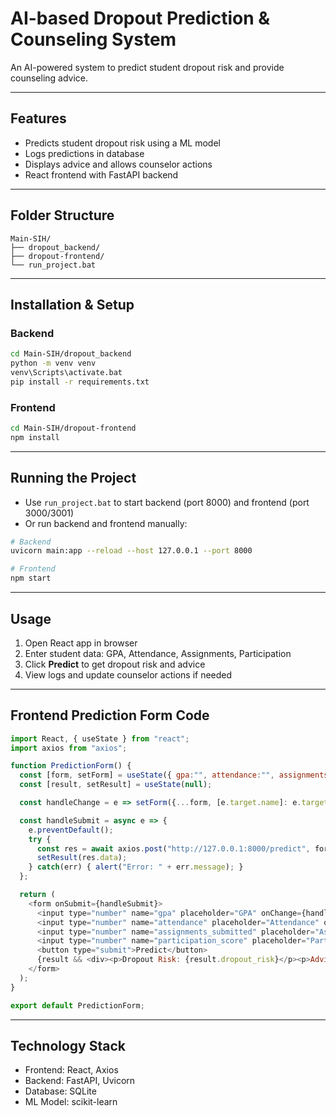 # AI-based Dropout Prediction & Counseling System

An AI-powered system to predict student dropout risk and provide counseling advice.

---

## Features

* Predicts student dropout risk using a ML model
* Logs predictions in database
* Displays advice and allows counselor actions
* React frontend with FastAPI backend

---

## Folder Structure

```
Main-SIH/
├── dropout_backend/
├── dropout-frontend/
└── run_project.bat
```

---

## Installation & Setup

### Backend

```bash
cd Main-SIH/dropout_backend
python -m venv venv
venv\Scripts\activate.bat
pip install -r requirements.txt
```

### Frontend

```bash
cd Main-SIH/dropout-frontend
npm install
```

---

## Running the Project

* Use `run_project.bat` to start backend (port 8000) and frontend (port 3000/3001)
* Or run backend and frontend manually:

```bash
# Backend
uvicorn main:app --reload --host 127.0.0.1 --port 8000

# Frontend
npm start
```

---

## Usage

1. Open React app in browser
2. Enter student data: GPA, Attendance, Assignments, Participation
3. Click **Predict** to get dropout risk and advice
4. View logs and update counselor actions if needed

---

## Frontend Prediction Form Code

```javascript
import React, { useState } from "react";
import axios from "axios";

function PredictionForm() {
  const [form, setForm] = useState({ gpa:"", attendance:"", assignments_submitted:"", participation_score:"" });
  const [result, setResult] = useState(null);

  const handleChange = e => setForm({...form, [e.target.name]: e.target.value});

  const handleSubmit = async e => {
    e.preventDefault();
    try {
      const res = await axios.post("http://127.0.0.1:8000/predict", form, { headers: {"Content-Type": "application/json"} });
      setResult(res.data);
    } catch(err) { alert("Error: " + err.message); }
  };

  return (
    <form onSubmit={handleSubmit}>
      <input type="number" name="gpa" placeholder="GPA" onChange={handleChange} required />
      <input type="number" name="attendance" placeholder="Attendance" onChange={handleChange} required />
      <input type="number" name="assignments_submitted" placeholder="Assignments" onChange={handleChange} required />
      <input type="number" name="participation_score" placeholder="Participation" onChange={handleChange} required />
      <button type="submit">Predict</button>
      {result && <div><p>Dropout Risk: {result.dropout_risk}</p><p>Advice: {result.advice}</p></div>}
    </form>
  );
}

export default PredictionForm;
```

---

## Technology Stack

* Frontend: React, Axios
* Backend: FastAPI, Uvicorn
* Database: SQLite
* ML Model: scikit-learn
